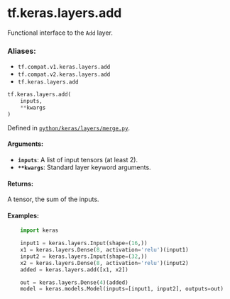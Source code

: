 <div itemscope itemtype="http://developers.google.com/ReferenceObject">
<meta itemprop="name" content="tf.keras.layers.add" />
<meta itemprop="path" content="Stable" />
</div>

# tf.keras.layers.add

Functional interface to the `Add` layer.

### Aliases:

* `tf.compat.v1.keras.layers.add`
* `tf.compat.v2.keras.layers.add`
* `tf.keras.layers.add`

``` python
tf.keras.layers.add(
    inputs,
    **kwargs
)
```



Defined in [`python/keras/layers/merge.py`](/code/stable/tensorflow/python/keras/layers/merge.py).

<!-- Placeholder for "Used in" -->


#### Arguments:


* <b>`inputs`</b>: A list of input tensors (at least 2).
* <b>`**kwargs`</b>: Standard layer keyword arguments.


#### Returns:

A tensor, the sum of the inputs.



#### Examples:



```python
    import keras

    input1 = keras.layers.Input(shape=(16,))
    x1 = keras.layers.Dense(8, activation='relu')(input1)
    input2 = keras.layers.Input(shape=(32,))
    x2 = keras.layers.Dense(8, activation='relu')(input2)
    added = keras.layers.add([x1, x2])

    out = keras.layers.Dense(4)(added)
    model = keras.models.Model(inputs=[input1, input2], outputs=out)
```